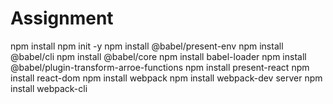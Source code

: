 # Assignment
npm install
npm init -y
npm install @babel/present-env
npm install @babel/cli
npm install @babel/core
npm install babel-loader
npm install @babel/plugin-transform-arroe-functions
npm install present-react
npm install react-dom
npm install webpack 
npm install webpack-dev server
npm install webpack-cli